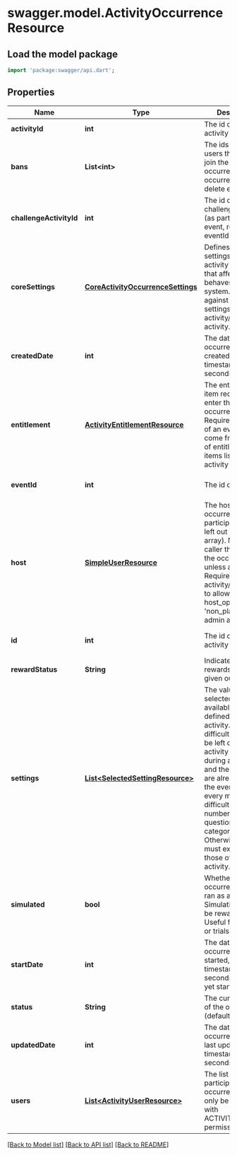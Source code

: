 # swagger.model.ActivityOccurrenceResource

## Load the model package
```dart
import 'package:swagger/api.dart';
```

## Properties
Name | Type | Description | Notes
------------ | ------------- | ------------- | -------------
**activityId** | **int** | The id of the activity | [default to null]
**bans** | **List&lt;int&gt;** | The ids of banned users that cannot join the occurrence. See occurrence-user delete endpoint | [optional] [default to []]
**challengeActivityId** | **int** | The id of the challenge activity (as part of the event, required if eventId set) | [optional] [default to null]
**coreSettings** | [**CoreActivityOccurrenceSettings**](CoreActivityOccurrenceSettings.md) | Defines core settings about the activity occurrence that affect how it behaves in the system. Validated against core settings in activity/challenge-activity. | [optional] [default to null]
**createdDate** | **int** | The date this occurrence was created, unix timestamp in seconds | [optional] [default to null]
**entitlement** | [**ActivityEntitlementResource**](ActivityEntitlementResource.md) | The entitlement item required to enter the occurrence. Required if not part of an event. Must come from the set of entitlement items listed in the activity | [optional] [default to null]
**eventId** | **int** | The id of the event | [optional] [default to null]
**host** | [**SimpleUserResource**](SimpleUserResource.md) | The host of the occurrence, if not a participant (will be left out of users array). Must be the caller that creates the occurrence unless admin. Requires activity/challenge to allow host_option of &#39;non_player&#39; if not admin as well | [optional] [default to null]
**id** | **int** | The id of the activity occurrence | [optional] [default to null]
**rewardStatus** | **String** | Indicate if the rewards have been given out already | [optional] [default to null]
**settings** | [**List&lt;SelectedSettingResource&gt;**](SelectedSettingResource.md) | The values selected from the available settings defined for the activity. Ex: difficulty: hard. Can be left out if the activity is played during an event and the settings are already set at the event level. Ex: every monday, difficulty: hard, number of questions: 10, category: sport. Otherwise, the set must exactly match those of the activity. | [optional] [default to []]
**simulated** | **bool** | Whether this occurrence will be ran as a simulation. Simulations will not be rewarded. Useful for bot play or trials | [optional] [default to null]
**startDate** | **int** | The date this occurrence was started, unix timestamp in seconds. null if not yet started | [optional] [default to null]
**status** | **String** | The current status of the occurrence (default: OPEN) | [optional] [default to null]
**updatedDate** | **int** | The date this occurrence was last updated, unix timestamp in seconds | [optional] [default to null]
**users** | [**List&lt;ActivityUserResource&gt;**](ActivityUserResource.md) | The list of users participating in this occurrence. Can only be set directly with ACTIVITIES_ADMIN permission | [optional] [default to []]

[[Back to Model list]](../README.md#documentation-for-models) [[Back to API list]](../README.md#documentation-for-api-endpoints) [[Back to README]](../README.md)



